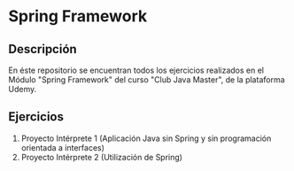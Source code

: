 # Spring Framework

## Descripción

En éste repositorio se encuentran todos los ejercicios realizados en el Módulo "Spring Framework" del curso "Club Java Master", de la plataforma Udemy.

## Ejercicios

1. Proyecto Intérprete 1 (Aplicación Java sin Spring y sin programación orientada a interfaces)
2. Proyecto Intérprete 2 (Utilización de Spring)
